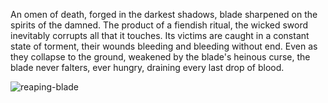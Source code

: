 An omen of death, forged in the darkest shadows, blade sharpened on the spirits of the damned. The product of a fiendish ritual, the wicked sword inevitably corrupts all that it touches. Its victims are caught in a constant state of torment, their wounds bleeding and bleeding without end. Even as they collapse to the ground, weakened by the blade's heinous curse, the blade never falters, ever hungry, draining every last drop of blood.

<img src="https://d2hl7maqck52px.cloudfront.net/weapons/reaping-blade.webp" alt="reaping-blade" class="center">
